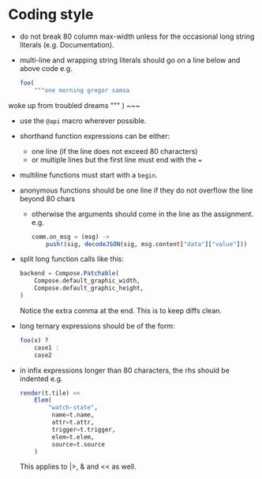 # Coding style

- do not break 80 column max-width unless for the occasional long string literals (e.g. Documentation).
- multi-line and wrapping string literals should go on a line below and above code e.g.

    ~~~julia
    foo(
        """one morning gregor samsa
woke up from troubled dreams
"""
    )
    ~~~

- use the `@api` macro wherever possible.
- shorthand function expressions can be either:
   - one line (if the line does not exceed 80 characters)
   - or multiple lines but the first line must end with the `=`
- multiline functions must start with a `begin`.
- anonymous functions should be one line if they do not overflow the line beyond 80 chars
    - otherwise the arguments should come in the line as the assignment. e.g.

        ~~~julia
        comm.on_msg = (msg) ->
            push!(sig, decodeJSON(sig, msg.content["data"]["value"]))
        ~~~

- split long function calls like this:

    ~~~julia
    backend = Compose.Patchable(
        Compose.default_graphic_width,
        Compose.default_graphic_height,
    )
    ~~~

  Notice the extra comma at the end. This is to keep diffs clean.
- long ternary expressions should be of the form:

    ~~~julia
    foo(x) ?
        case1 :
        case2
    ~~~

- in infix expressions longer than 80 characters, the rhs should be indented
  e.g.

    ~~~julia
    render(t.tile) <<
        Elem(
            "watch-state",
             name=t.name,
             attr=t.attr,
             trigger=t.trigger,
             elem=t.elem,
             source=t.source
        )
    ~~~
    This applies to |>, & and << as well.
